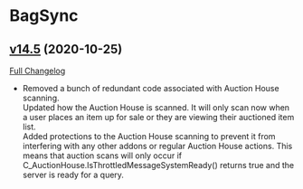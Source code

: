 # BagSync

## [v14.5](https://github.com/Xruptor/BagSync/tree/v14.5) (2020-10-25)
[Full Changelog](https://github.com/Xruptor/BagSync/compare/v14.4...v14.5) 

- Removed a bunch of redundant code associated with Auction House scanning.  
    Updated how the Auction House is scanned.  It will only scan now when a user places an item up for sale or they are viewing their auctioned item list.  
    Added protections to the Auction House scanning to prevent it from interfering with any other addons or regular Auction House actions.  This means that auction scans will only occur if C\_AuctionHouse.IsThrottledMessageSystemReady() returns true and the server is ready for a query.  
